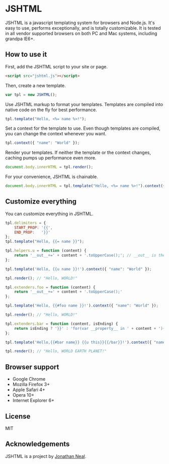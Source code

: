 JSHTML
======

JSHTML is a javascript templating system for browsers and Node.js.  It's easy to use, performs exceptionally, and is totally customizable.  It is tested in all vendor supported browsers on both PC and Mac systems, including grandpa IE6+.

How to use it
-------------

First, add the JSHTML script to your site or page.

```html
<script src="jshtml.js"></script>
```

Then, create a new template.

```js
var tpl = new JSHTML();
```

Use JSHTML markup to format your templates.  Templates are compiled into native code on the fly for best performance.

```js
tpl.template("Hello, <%= name %>!");
```

Set a context for the template to use.  Even though templates are compiled, you can change the context whenever you want.

```js
tpl.context({ "name": "World" });
```

Render your templates.  If neither the template or the context changes, caching pumps up performance even more.

```js
document.body.innerHTML = tpl.render();
```

For your convenience, JSHTML is chainable.

```js
document.body.innerHTML = tpl.template("Hello, <%= name %>!").context({ "name": "World" }).render();
```

Customize everything
--------------------

You can customize everything in JSHTML.

```js
tpl.delimiters = {
	START_PROP: '{{',
	END_PROP:   '}}'
};
tpl.template("Hello, {{= name }}");
```

```js
tpl.helpers.u = function (content) {
	return '__out__+=' + content + '.toUpperCase();'; // __out__ is the internal variable name for the rendered content.
};

tpl.template('Hello, {{u name }}!').context({ "name": "World" });

tpl.render(); // "Hello, WORLD!"
```

```js
tpl.extenders.foo = function (content) {
	return '__out__+=' + content + '.toUpperCase();'
};

tpl.template('Hello, {{#foo name }}!').context({ "name": "World" });

tpl.render(); // "Hello, WORLD!"
```

```js
tpl.extenders.bar = function (content, isEnding) {
	return isEnding ? '}}' : 'for(var __property__ in ' + content + '){with(' + content + '[__property__]){';
};

tpl.template('Hello,{{#bar name}} {{u this}}{{/bar}}!').context({ "name": ["World", "Earth", "Planet"] });

tpl.render(); // "Hello, WORLD EARTH PLANET!"
```

Browser support
---------------

* Google Chrome
* Mozilla Firefox 3+
* Apple Safari 4+
* Opera 10+
* Internet Explorer 6+

License
-------

MIT

Acknowledgements
----------------

JSHTML is a project by [Jonathan Neal](http://github.com/jonathantneal).